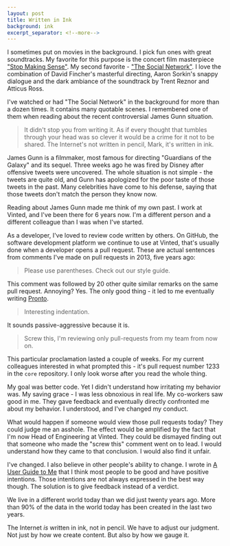 ```yaml
---
layout: post
title: Written in Ink
background: ink
excerpt_separator: <!--more-->
---
```


I sometimes put on movies in the background. I pick fun ones with great soundtracks. My favorite for this purpose is the concert film masterpiece ["Stop Making Sense"](//letterboxd.com/film/stop-making-sense/). My second favorite - ["The Social Network"](//letterboxd.com/film/the-social-network/). I love the combination of David Fincher's masterful directing, Aaron Sorkin's snappy dialogue and the dark ambiance of the soundtrack by Trent Reznor and Atticus Ross.

<!--more-->

I've watched or had "The Social Network" in the background for more than a dozen times. It contains many quotable scenes. I remembered one of them when reading about the recent controversial James Gunn situation.

> It didn't stop you from writing it. As if every thought that tumbles through your head was so clever it would be a crime for it not to be shared. The Internet's not written in pencil, Mark, it's written in ink.

James Gunn is a filmmaker, most famous for directing "Guardians of the Galaxy" and its sequel. Three weeks ago he was fired by Disney after offensive tweets were uncovered. The whole situation is not simple - the tweets are quite old, and Gunn has apologized for the poor taste of those tweets in the past. Many celebrities have come to his defense, saying that those tweets don't match the person they know now.

Reading about James Gunn made me think of my own past. I work at Vinted, and I've been there for 6 years now. I'm a different person and a different colleague than I was when I've started.

As a developer, I've loved to review code written by others. On GitHub, the software development platform we continue to use at Vinted, that's usually done when a developer opens a pull request. These are actual sentences from comments I've made on pull requests in 2013, five years ago:

> Please use parentheses. Check out our style guide.

This comment was followed by 20 other quite similar remarks on the same pull request. Annoying? Yes. The only good thing - it led to me eventually writing [Pronto](//github.com/prontolabs/pronto).

> Interesting indentation.

It sounds passive-aggressive because it is.

> Screw this, I'm reviewing only pull-requests from my team from now on.

This particular proclamation lasted a couple of weeks. For my current colleagues interested in what prompted this - it's pull request number 1233 in the `core` repository. I only look worse after you read the whole thing.

My goal was better code. Yet I didn't understand how irritating my behavior was. My saving grace - I was less obnoxious in real life. My co-workers saw good in me. They gave feedback and eventually directly confronted me about my behavior. I understood, and I've changed my conduct.

What would happen if someone would view those pull requests today? They could judge me an asshole. The effect would be amplified by the fact that I'm now Head of Engineering at Vinted. They could be dismayed finding out that someone who made the "screw this" comment went on to lead. I would understand how they came to that conclusion. I would also find it unfair.

I've changed. I also believe in other people's ability to change. I wrote in [A User Guide to Me](/a-user-guide-to-me) that I think most people to be good and have positive intentions. Those intentions are not always expressed in the best way though. The solution is to give feedback instead of a verdict.

We live in a different world today than we did just twenty years ago. More than 90% of the data in the world today has been created in the last two years.

The Internet _is_ written in ink, not in pencil. We have to adjust our judgment. Not just by how we create content. But also by how we gauge it.
